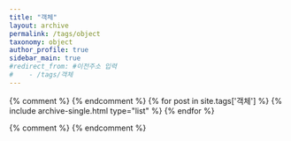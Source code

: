 ```yaml
---
title: "객체"
layout: archive
permalink: /tags/object
taxonomy: object
author_profile: true
sidebar_main: true
#redirect_from: #이전주소 입력
#    - /tags/객체
---
```


{% comment %}
{% endcomment %}
{% for post in site.tags['객체'] %}
  {% include archive-single.html type="list" %}
{% endfor %}

{% comment %}
{% endcomment %}